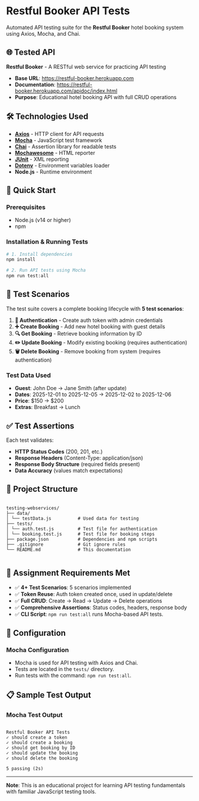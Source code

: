 # Restful Booker API Tests

Automated API testing suite for the **Restful Booker** hotel booking system using Axios, Mocha, and Chai.

## 🌐 Tested API

**Restful Booker** - A RESTful web service for practicing API testing

- **Base URL**: https://restful-booker.herokuapp.com
- **Documentation**: https://restful-booker.herokuapp.com/apidoc/index.html
- **Purpose**: Educational hotel booking API with full CRUD operations

## 🛠 Technologies Used

- **[Axios](https://axios-http.com/)** - HTTP client for API requests
- **[Mocha](https://mochajs.org/)** - JavaScript test framework
- **[Chai](https://www.chaijs.com/)** - Assertion library for readable tests
- **[Mochawesome](https://github.com/adamgruber/mochawesome-report-generator)** - HTML reporter
- **[JUnit](https://junit.org/)** - XML reporting
- **[Dotenv](https://www.dotenv.org/)** - Environment variables loader
- **Node.js** - Runtime environment

## 🚀 Quick Start

### Prerequisites

- Node.js (v14 or higher)
- npm

### Installation & Running Tests

```bash
# 1. Install dependencies
npm install

# 2. Run API tests using Mocha
npm run test:all

```

## 🧪 Test Scenarios

The test suite covers a complete booking lifecycle with **5 test scenarios**:

1. **🔐 Authentication** - Create auth token with admin credentials
2. **➕ Create Booking** - Add new hotel booking with guest details
3. **🔍 Get Booking** - Retrieve booking information by ID
4. **✏️ Update Booking** - Modify existing booking (requires authentication)
5. **🗑️ Delete Booking** - Remove booking from system (requires authentication)

### Test Data Used

- **Guest**: John Doe → Jane Smith (after update)
- **Dates**: 2025-12-01 to 2025-12-05 → 2025-12-02 to 2025-12-06
- **Price**: $150 → $200
- **Extras**: Breakfast → Lunch

## ✅ Test Assertions

Each test validates:

- **HTTP Status Codes** (200, 201, etc.)
- **Response Headers** (Content-Type: application/json)
- **Response Body Structure** (required fields present)
- **Data Accuracy** (values match expectations)

## 📁 Project Structure

```

testing-webservices/
├── data/
│ └── testData.js          # Used data for testing
├── tests/
│ └── auth.test.js         # Test file for authentication
│ └── booking.test.js      # Test file for booking steps
├── package.json           # Dependencies and npm scripts
├── .gitignore             # Git ignore rules
└── README.md              # This documentation


```

## 🎯 Assignment Requirements Met

- ✅ **4+ Test Scenarios**: 5 scenarios implemented
- ✅ **Token Reuse**: Auth token created once, used in update/delete
- ✅ **Full CRUD**: Create → Read → Update → Delete operations
- ✅ **Comprehensive Assertions**: Status codes, headers, response body
- ✅ **CLI Script**: `npm run test:all` runs Mocha-based API tests.

## 🔧 Configuration

### Mocha Configuration

- Mocha is used for API testing with Axios and Chai.
- Tests are located in the `tests/` directory.
- Run tests with the command: `npm run test:all`.

## 📋 Sample Test Output

### Mocha Test Output

```

Restful Booker API Tests
✓ should create a token
✓ should create a booking
✓ should get booking by ID
✓ should update the booking
✓ should delete the booking

5 passing (2s)

```

---

**Note**: This is an educational project for learning API testing fundamentals with familiar JavaScript testing tools.
